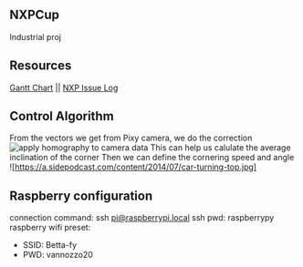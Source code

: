 ## NXPCup
Industrial proj

## Resources
[Gantt Chart](https://docs.google.com/spreadsheets/d/1_ab_1B6ywoD8W_HedOslyi2c5SXox_DHgxD6Ps3EEKg/edit?usp=sharing)  ||   [NXP Issue Log](https://docs.google.com/document/d/1cK3jTuf8C7oN0TY4DB1Q-S80q4x-OqfHRKSxHm6Nyq0/edit)

## Control Algorithm
From the vectors we get from Pixy camera, we do the correction
![apply homography to camera data](https://ibb.co/Dtj02Sr)
This can help us calulate the average inclination of the corner
Then we can define the cornering speed and angle
![https://a.sidepodcast.com/content/2014/07/car-turning-top.jpg]


## Raspberry configuration
connection command: ssh pi@raspberrypi.local
ssh pwd: raspberrypy
raspberry wifi preset:
- SSID: Betta-fy
- PWD: vannozzo20

